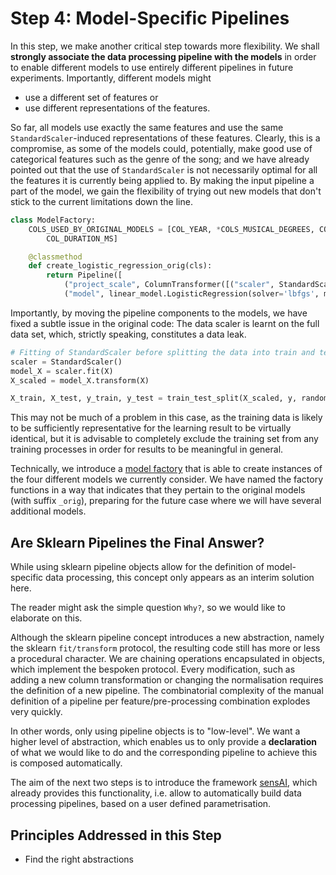 # Step 4: Model-Specific Pipelines

In this step, we make another critical step towards more flexibility.
We shall **strongly associate the data processing pipeline with the models** in order
to enable different models to use entirely different pipelines in future experiments.
Importantly, different models might
  * use a different set of features or
  * use different representations of the features.

So far, all models use exactly the same features and use
the same `StandardScaler`-induced representations of these features.
Clearly, this is a compromise, as some of the models could, potentially,
make good use of categorical features such as the genre of the song; 
and we have already pointed out that the use of `StandardScaler` is not 
necessarily optimal for all the features it is currently being applied to.
By making the input pipeline a part of the model, we gain the flexibility of
trying out new models that don't stick to the current limitations down the line.

```python
class ModelFactory:
    COLS_USED_BY_ORIGINAL_MODELS = [COL_YEAR, *COLS_MUSICAL_DEGREES, COL_KEY, COL_MODE, COL_TEMPO, COL_TIME_SIGNATURE, COL_LOUDNESS,
        COL_DURATION_MS]

    @classmethod
    def create_logistic_regression_orig(cls):
        return Pipeline([
            ("project_scale", ColumnTransformer([("scaler", StandardScaler(), cls.COLS_USED_BY_ORIGINAL_MODELS)])),
            ("model", linear_model.LogisticRegression(solver='lbfgs', max_iter=1000))])
```

Importantly, by moving the pipeline components to the models, we have fixed a
subtle issue in the original code: The data scaler is learnt on the full data
set, which, strictly speaking, constitutes a data leak.
````python
# Fitting of StandardScaler before splitting the data into train and test may result in a data leak
scaler = StandardScaler()
model_X = scaler.fit(X)
X_scaled = model_X.transform(X)

X_train, X_test, y_train, y_test = train_test_split(X_scaled, y, random_state=42, test_size=0.3, shuffle=True)
````
This may not be much of a problem in this case, as the training data is likely to be
sufficiently representative for the learning result to be virtually identical,
but it is advisable to completely exclude the training set from any training
processes in order for results to be meaningful in general.

Technically, we introduce a [model factory](songpop/model_factory.py) that is able to create instances of the four different models
we currently consider. 
We have named the factory functions in a way that indicates that they pertain to the original
models (with suffix `_orig`), preparing for the future case where we will have
several additional models.

## Are Sklearn Pipelines the Final Answer?

While using sklearn pipeline objects allow for the definition of model-specific
data processing, this concept only appears as an interim solution here.

The reader might ask the simple question `Why?`, so we would like to elaborate on this.

Although the sklearn pipeline concept introduces a new abstraction, namely the 
sklearn `fit/transform` protocol, the resulting code still has more or less
a procedural character. We are chaining operations encapsulated in objects,
which implement the bespoken protocol. Every modification, such as adding a new
column transformation or changing the normalisation requires the definition of a new
pipeline. The combinatorial complexity of the manual definition of
a pipeline per feature/pre-processing combination explodes very quickly.

In other words, only using pipeline objects is to "low-level". We want a higher level
of abstraction, which enables us to only provide a **declaration** of what we would like
to do and the corresponding pipeline to achieve this is composed automatically.

The aim of the next two steps is to introduce the framework 
[sensAI](https://github.com/aai-institute/sensAI), which already provides this 
functionality, i.e. allow to automatically build data processing pipelines, based
on a user defined parametrisation.


## Principles Addressed in this Step

* Find the right abstractions
